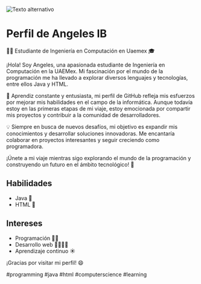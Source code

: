 ![Texto alternativo](URL_de_la_imagen)


# Perfil de Angeles IB

👩‍💻 Estudiante de Ingeniería en Computación en Uaemex 🎓

¡Hola! Soy Angeles, una apasionada estudiante de Ingeniería en Computación en la UAEMex. Mi fascinación por el mundo de la programación me ha llevado a explorar diversos lenguajes y tecnologías, entre ellos Java y HTML.

🌱 Aprendiz constante y entusiasta, mi perfil de GitHub refleja mis esfuerzos por mejorar mis habilidades en el campo de la informática. Aunque todavía estoy en las primeras etapas de mi viaje, estoy emocionada por compartir mis proyectos y contribuir a la comunidad de desarrolladores.

💡 Siempre en busca de nuevos desafíos, mi objetivo es expandir mis conocimientos y desarrollar soluciones innovadoras. Me encantaría colaborar en proyectos interesantes y seguir creciendo como programadora.

¡Únete a mi viaje mientras sigo explorando el mundo de la programación y construyendo un futuro en el ámbito tecnológico! 🚀

## Habilidades

- Java 🐻
- HTML 🐺

## Intereses

- Programación 👩‍💻
- Desarrollo web 👩‍💻👨‍🚀
- Aprendizaje continuo ☀️

¡Gracias por visitar mi perfil! 😄

#programming #java #html #computerscience #learning
